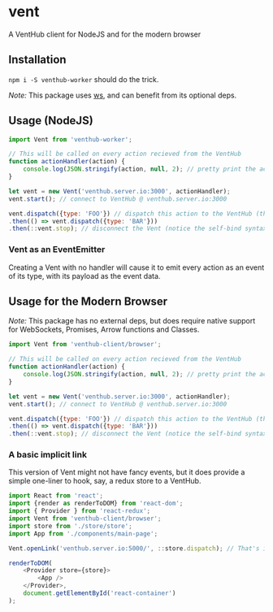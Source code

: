 # vent
A VentHub client for NodeJS and for the modern browser

## Installation
`npm i -S venthub-worker` should do the trick.

*Note:* This package uses [ws](https://npmjs.com/package/ws), and can benefit from its optional deps.

## Usage (NodeJS)
```js
import Vent from 'venthub-worker';

// This will be called on every action recieved from the VentHub
function actionHandler(action) {
    console.log(JSON.stringify(action, null, 2); // pretty print the action
}

let vent = new Vent('venthub.server.io:3000', actionHandler);
vent.start(); // connect to VentHub @ venthub.server.io:3000

vent.dispatch({type: 'FOO'}) // dispatch this action to the VentHub (this WILL trigger the action handler)
.then(() => vent.dispatch({type: 'BAR'}))
.then(::vent.stop); // disconnect the Vent (notice the self-bind syntax, very experimental)
```

### Vent as an EventEmitter
Creating a Vent with no handler will cause it to emit every action as an event of its type, with its payload as the event data.

## Usage for the Modern Browser
*Note:* This package has no external deps, but does require native support for WebSockets, Promises, Arrow functions and Classes.

```js
import Vent from 'venthub-client/browser';

// This will be called on every action recieved from the VentHub
function actionHandler(action) {
    console.log(JSON.stringify(action, null, 2); // pretty print the action
}

let vent = new Vent('venthub.server.io:3000', actionHandler);
vent.start(); // connect to VentHub @ venthub.server.io:3000

vent.dispatch({type: 'FOO'}) // dispatch this action to the VentHub (this WILL trigger the action handler)
.then(() => vent.dispatch({type: 'BAR'}))
.then(::vent.stop); // disconnect the Vent (notice the self-bind syntax, very experimental)
```

### A basic implicit link
This version of Vent might not have fancy events, but it does provide a simple one-liner to hook, say, a redux store to a VentHub.

```js
import React from 'react';
import {render as renderToDOM} from 'react-dom';
import { Provider } from 'react-redux';
import Vent from 'venthub-client/browser';
import store from './store/store';
import App from './components/main-page';

Vent.openLink('venthub.server.io:5000/', ::store.dispatch); // That's it! :)

renderToDOM(
    <Provider store={store}>
        <App />
    </Provider>,
    document.getElementById('react-container')
);
```

